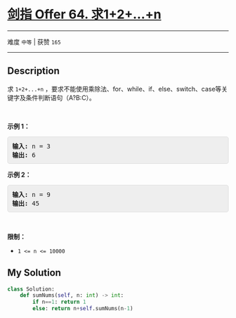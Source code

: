 # [剑指 Offer 64. 求1+2+…+n](https://leetcode-cn.com/problems/qiu-12n-lcof/)

---

难度 `中等` | 获赞 `165`

---

## Description

<style>
section pre{
    background-color: #eee;
    border: 1px solid #ddd;
    padding:10px;
    border-radius: 5px;
}
</style>
<section>
<p>求 <code>1+2+...+n</code> ，要求不能使用乘除法、for、while、if、else、switch、case等关键字及条件判断语句（A?B:C）。</p>
<p>&nbsp;</p>
<p><strong>示例 1：</strong></p>
<pre><strong>输入:</strong> n = 3
<strong>输出:&nbsp;</strong>6
</pre>
<p><strong>示例 2：</strong></p>
<pre><strong>输入:</strong> n = 9
<strong>输出:&nbsp;</strong>45
</pre>
<p>&nbsp;</p>
<p><strong>限制：</strong></p>
<ul>
	<li><code>1 &lt;= n&nbsp;&lt;= 10000</code></li>
</ul>
</section>

## My Solution

```python
class Solution:
    def sumNums(self, n: int) -> int:
        if n==1: return 1
        else: return n+self.sumNums(n-1)
```

